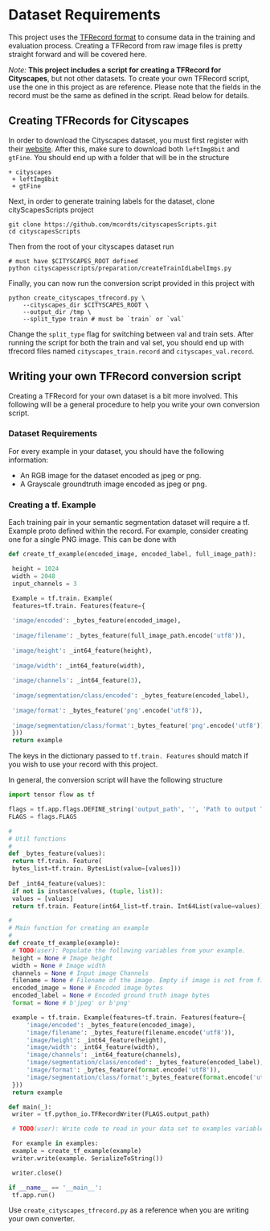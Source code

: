 # Dataset Requirements

This project uses the [TFRecord format](https://www.tensorflow.org/api_guides/python/python_io#tfrecords_format_details) to consume data in the training and evaluation process. Creating a TFRecord from raw image files is pretty straight forward and will be covered here.

*Note:* **This project includes a script for creating a TFRecord for Cityscapes**, but not other datasets. To create your own TFRecord script, use the one in this project as are reference. Please note that the fields in the record must be the same as defined in the script. Read below for details.

## Creating TFRecords for Cityscapes

In order to download the Cityscapes dataset, you must first register with their [website](https://www.cityscapes-dataset.com/). After this, make sure to download both `leftImg8bit` and `gtFine`. You should end up with a folder that will be in the structure

```
+ cityscapes
 + leftImg8bit
 + gtFine
```

Next, in order to generate training labels for the dataset, clone cityScapesScripts project 

```
git clone https://github.com/mcordts/cityscapesScripts.git
cd cityscapesScripts
```

Then from the root of your cityscapes dataset run

```
# must have $CITYSCAPES_ROOT defined
python cityscapesscripts/preparation/createTrainIdLabelImgs.py
```

Finally, you can now run the conversion script provided in this project with

```
python create_cityscapes_tfrecord.py \
	--cityscapes_dir $CITYSCAPES_ROOT \
	--output_dir /tmp \
	--split_type train # must be `train` or `val`
```

Change the `split_type` flag for switching between val and train sets. After running the script for both the train and val set, you should end up with tfrecord files named `cityscapes_train.record` and `cityscapes_val.record`.


## Writing your own TFRecord conversion script

Creating a TFRecord for your own dataset is a bit more involved. This following will be a general procedure to help you write your own conversion script.

### Dataset Requirements

For every example in your dataset, you should have the following information:

* An RGB image for the dataset encoded as jpeg or png.
* A Grayscale groundtruth image encoded as jpeg or png.

### Creating a tf. Example

Each training pair in your semantic segmentation dataset will require a tf. Example proto defined within the record. For example, consider creating one for a single PNG image. This can be done with 

```python
def create_tf_example(encoded_image, encoded_label, full_image_path):

 height = 1024
 width = 2048
 input_channels = 3

 Example = tf.train. Example(
 features=tf.train. Features(feature={
 
 'image/encoded': _bytes_feature(encoded_image),
 
 'image/filename': _bytes_feature(full_image_path.encode('utf8')),
 
 'image/height': _int64_feature(height),
 
 'image/width': _int64_feature(width),
 
 'image/channels': _int64_feature(3),
 
 'image/segmentation/class/encoded': _bytes_feature(encoded_label),
 
 'image/format': _bytes_feature('png'.encode('utf8')),
 
 'image/segmentation/class/format':_bytes_feature('png'.encode('utf8'))
 }))
 return example
```

The keys in the dictionary passed to `tf.train. Features` should match if you wish to use your record with this project.

In general, the conversion script will have the following structure

```python
import tensor flow as tf

flags = tf.app.flags.DEFINE_string('output_path', '', 'Path to output TFRecord')
FLAGS = flags.FLAGS

#
# Util functions
#
def _bytes_feature(values):
 return tf.train. Feature(
 bytes_list=tf.train. BytesList(value=[values]))
 
Def _int64_feature(values):
 if not is instance(values, (tuple, list)):
 values = [values]
 return tf.train. Feature(int64_list=tf.train. Int64List(value=values))

#
# Main function for creating an example
#
def create_tf_example(example):
 # TODO(user): Populate the following variables from your example.
 height = None # Image height
 width = None # Image width
 channels = None # Input image Channels
 filename = None # Filename of the image. Empty if image is not from file
 encoded_image = None # Encoded image bytes
 encoded_label = None # Encoded ground truth image bytes
 format = None # b'jpeg' or b'png'

 example = tf.train. Example(features=tf.train. Features(feature={
	 'image/encoded': _bytes_feature(encoded_image),
	 'image/filename': _bytes_feature(filename.encode('utf8')), 
	 'image/height': _int64_feature(height),
	 'image/width': _int64_feature(width),
	 'image/channels': _int64_feature(channels),
	 'image/segmentation/class/encoded': _bytes_feature(encoded_label),
	 'image/format': _bytes_feature(format.encode('utf8')),
	 'image/segmentation/class/format':_bytes_feature(format.encode('utf8'))
 }))
 return example

def main(_):
 writer = tf.python_io.TFRecordWriter(FLAGS.output_path)

 # TODO(user): Write code to read in your data set to examples variable

 For example in examples:
 example = create_tf_example(example)
 writer.write(example. SerializeToString())

 writer.close()

if __name__ == '__main__':
 tf.app.run()

```

Use `create_cityscapes_tfrecord.py` as a reference when you are writing your own converter.
